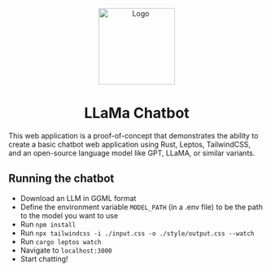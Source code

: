 <p align="center">
    <img src="https://www.pngmart.com/files/22/Llama-PNG.png" alt="Logo" width="150" height="150">
</p>

<h1 align="center">LLaMa Chatbot</h1>
This web application is a proof-of-concept that demonstrates the ability to create a basic chatbot web application using Rust, Leptos, TailwindCSS, and an open-source language model like GPT, LLaMA, or similar variants.

## Running the chatbot

- Download an LLM in GGML format
- Define the environment variable `MODEL_PATH` (in a .env file) to be the path to the model you want to use
- Run `npm install`
- Run `npx tailwindcss -i ./input.css -o ./style/output.css --watch`
- Run `cargo leptos watch`
- Navigate to `localhost:3000`
- Start chatting!
